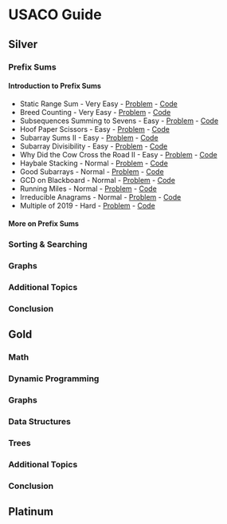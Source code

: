 # USACO Guide

## Silver
### Prefix Sums
#### Introduction to Prefix Sums
- Static Range Sum - Very Easy - [Problem](https://judge.yosupo.jp/problem/static_range_sum) - [Code](https://github.com/hmtrung2305/usaco_guide/blob/main/usaco/silver/prefixsum/introduction_to_prefix_sums/static_range_sum.cpp)
- Breed Counting - Very Easy - [Problem](https://usaco.org/index.php?page=viewproblem2&cpid=595) - [Code](https://github.com/hmtrung2305/usaco_guide/blob/main/usaco/silver/prefixsum/introduction_to_prefix_sums/bcount.cpp)
- Subsequences Summing to Sevens - Easy - [Problem](https://usaco.org/index.php?page=viewproblem2&cpid=572) - [Code](https://github.com/hmtrung2305/usaco_guide/blob/main/usaco/silver/prefixsum/introduction_to_prefix_sums/div7.cpp)
- Hoof Paper Scissors - Easy - [Problem](https://usaco.org/index.php?page=viewproblem2&cpid=691) - [Code](https://github.com/hmtrung2305/usaco_guide/blob/main/usaco/silver/prefixsum/introduction_to_prefix_sums/hps.cpp)
- Subarray Sums II - Easy - [Problem](https://cses.fi/problemset/task/1661) - [Code](https://github.com/hmtrung2305/usaco_guide/blob/main/usaco/silver/prefixsum/introduction_to_prefix_sums/1661.cpp)
- Subarray Divisibility - Easy - [Problem](https://cses.fi/problemset/task/1662) - [Code](https://github.com/hmtrung2305/usaco_guide/blob/main/usaco/silver/prefixsum/introduction_to_prefix_sums/1662.cpp)
- Why Did the Cow Cross the Road II - Easy - [Problem](https://usaco.org/index.php?page=viewproblem2&cpid=715) - [Code](https://github.com/hmtrung2305/usaco_guide/blob/main/usaco/silver/prefixsum/introduction_to_prefix_sums/maxcross.cpp)
- Haybale Stacking - Normal - [Problem](https://usaco.org/index.php?page=viewproblem2&cpid=104) - [Code](https://github.com/hmtrung2305/usaco_guide/blob/main/usaco/silver/prefixsum/introduction_to_prefix_sums/stacking.cpp)
- Good Subarrays - Normal - [Problem](https://codeforces.com/contest/1398/problem/C) - [Code](https://github.com/hmtrung2305/usaco_guide/blob/main/usaco/silver/prefixsum/introduction_to_prefix_sums/1398c.cpp)
- GCD on Blackboard - Normal - [Problem](https://atcoder.jp/contests/abc125/tasks/abc125_c) - [Code](https://github.com/hmtrung2305/usaco_guide/blob/main/usaco/silver/prefixsum/introduction_to_prefix_sums/abc125_c.cpp)
- Running Miles - Normal - [Problem](https://codeforces.com/contest/1826/problem/D) - [Code](https://github.com/hmtrung2305/usaco_guide/blob/main/usaco/silver/prefixsum/introduction_to_prefix_sums/1826d.cpp)
- Irreducible Anagrams - Normal - [Problem](https://codeforces.com/contest/1291/problem/D) - [Code](https://github.com/hmtrung2305/usaco_guide/blob/main/usaco/silver/prefixsum/introduction_to_prefix_sums/1291d.cpp)
- Multiple of 2019 - Hard - [Problem](https://atcoder.jp/contests/abc164/tasks/abc164_d) - [Code](https://github.com/hmtrung2305/usaco_guide/blob/main/usaco/silver/prefixsum/introduction_to_prefix_sums/abc164_d.cpp)
#### More on Prefix Sums
 
### Sorting & Searching
### Graphs
### Additional Topics
### Conclusion

## Gold
### Math
### Dynamic Programming
### Graphs
### Data Structures
### Trees
### Additional Topics
### Conclusion
## Platinum
